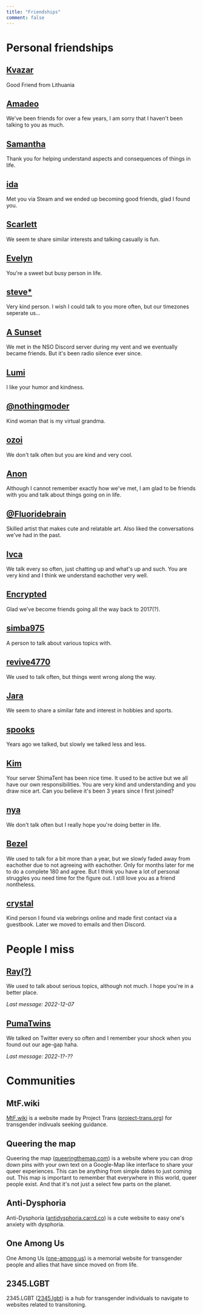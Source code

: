 ```yaml
---
title: "Friendships"
comment: false
---
```


# Personal friendships

## [Kvazar](https://twitter.com/KvazarOverture)

Good Friend from Lithuania

## [Amadeo](#NONE)

We've been friends for over a few years, I am sorry that I haven't been talking to you as much.

## [Samantha](https://steamcommunity.com/profiles/76561198073879698/)

Thank you for helping understand aspects and consequences of things in life.

## [ida](https://steamcommunity.com/id/3ruy8374fh)

Met you via Steam and we ended up becoming good friends, glad I found you.

## [Scarlett](https://github.com/Kayicide)

We seem te share similar interests and talking casually is fun.

## [Evelyn](https://twitter.com/evelynatorpriv)

You're a sweet but busy person in life.

## [steve*](https://twitter.com/TYPGHx9Or7vm8Ie)

Very kind person. I wish I could talk to you more often, but our timezones seperate us...

## [A Sunset](#none)

We met in the NSO Discord server during my vent and we eventually became friends. But it's been radio silence ever since.

## [Lumi](https://twitter.com/IumieI)

I like your humor and kindness.

## [@nothingmoder](https://linktr.ee/nothingmoder)

Kind woman that is my virtual grandma.

## [ozoi](https://twitter.com/ozoicat)

We don't talk often but you are kind and very cool.

## [Anon](https://www.roblox.com/users/318134745/profile)

Although I cannot remember exactly how we've met, I am glad to be friends with you and talk about things going on in life.

## [@Fluoridebrain](https://twitter.com/Fluoridebrain)

Skilled artist that makes cute and relatable art. Also liked the conversations we've had in the past.

## [lvca](https://twitter.com/luka_is_lvka)

We talk every so often, just chatting up and what's up and such. You are very kind and I think we understand eachother very well.

## [Encrypted](#NONE)

Glad we've become friends going all the way back to 2017(?).

## [simba975](https://www.youtube.com/channel/UCan18hBBZFyxGDtpsIYy0XQ)

A person to talk about various topics with.

## [revive4770](https://twitter.com/revive4770)

We used to talk often, but things went wrong along the way.

## [Jara](https://github.com/jarad2)

We seem to share a similar fate and interest in hobbies and sports.

## [spooks](#none)

Years ago we talked, but slowly we talked less and less.

## [Kim](https://twitter.com/kimzuqu)

Your server ShimaTent has been nice time. It used to be active but we all have our own responsibilities. You are very kind and understanding and you draw nice art. Can you believe it's been 3 years since I first joined?

## [nya](https://twitter.com/nya_meoww)

We don't talk often but I really hope you're doing better in life.

## [Bezel](#none)

We used to talk for a bit more than a year, but we slowly faded away from eachother due to not agreeing with eachother. Only for months later for me to do a complete 180 and agree. But I think you have a lot of personal struggles you need time for the figure out. I still love you as a friend nontheless.

## [crystal](https://crystal.lgbt.sh)

Kind person I found via webrings online and made first contact via a guestbook. Later we moved to emails and then Discord.

# People I miss

## [Ray(?)](https://twitter.com/@remivent)

We used to talk about serious topics, although not much. I hope you're in a better place.

*Last message: 2022-12-07*

## [PumaTwins](https://reddit.com/u/pumatwins)

We talked on Twitter every so often and I remember your shock when you found out our age-gap haha.

*Last message: 2022-1?-??*

# Communities

## MtF.wiki

[MtF.wiki](https://mtf.wiki/en) is a website made by Project Trans ([project-trans.org](https://project-trans.org/)) for transgender indivuals seeking guidance.

## Queering the map

Queering the map ([queeringthemap.com](https://www.queeringthemap.com/)) is a website where you can drop down pins with your own text on a Google-Map like interface to share your queer experiences. This can be anything from simple dates to just coming out.
This map is important to remember that everywhere in this world, queer people exist. And that it's not just a select few parts on the planet.

## Anti-Dysphoria

Anti-Dysphoria ([antidysphoria.carrd.co](https://antidysphoria.carrd.co/)) is a cute website to easy one's anxiety with dysphoria.

## One Among Us

One Among Us ([one-among.us](https://one-among.us/)) is a memorial website for transgender people and allies that have since moved on from life.

## 2345.LGBT

2345.LGBT ([2345.lgbt](https://2345.lgbt/en/)) is a hub for transgender individuals to navigate to websites related to transitoning.
